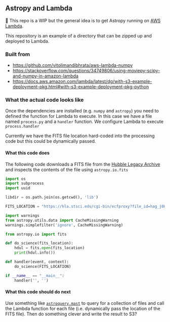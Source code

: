 ## Astropy and Lambda

:construction: This repo is a WIP but the general idea is to get Astropy running on [AWS Lambda](https://aws.amazon.com/lambda/).

This repository is an example of a directory that can be zipped up and deployed to Lambda.

### Built from

- https://github.com/vitolimandibhrata/aws-lambda-numpy
- https://stackoverflow.com/questions/34749806/using-moviepy-scipy-and-numpy-in-amazon-lambda
- https://docs.aws.amazon.com/lambda/latest/dg/with-s3-example-deployment-pkg.html#with-s3-example-deployment-pkg-python

### What the actual code looks like

Once the dependencies are installed (e.g. `numpy` and `astropy`) you need to defined the function for Lambda to execute. In this case we have a file named `process.py` and a `handler` function. We configure Lambda to execute `process.handler`

Currently we have the FITS file location hard-coded into the processing code but this could be dynamically passed.

#### What this code does

The following code downloads a FITS file from the [Hubble Legacy Archive](https://hla.stsci.edu) and inspects the contents of the file using `astropy.io.fits`

```python
import os
import subprocess
import uuid

libdir = os.path.join(os.getcwd(), 'lib')

FITS_LOCATION = "https://hla.stsci.edu/cgi-bin/ecfproxy?file_id=hag_j004524.96+403851.8_j8hpdcaoq_v01.drizzle.fits"

import warnings
from astropy.utils.data import CacheMissingWarning
warnings.simplefilter('ignore', CacheMissingWarning)

from astropy.io import fits

def do_science(fits_location):
    hdul = fits.open(fits_location)
    print(hdul.info())

def handler(event, context):
    do_science(FITS_LOCATION)

if __name__ == "__main__":
    handler('', '')

```

#### What this code should do next

Use something like [`astroquery.mast`](http://astroquery.readthedocs.io/en/latest/mast/mast.html) to query for a collection of files and call the Lambda function for each file (i.e. dynamically pass the location of the FITS file). Then do something clever and write the result to S3?
